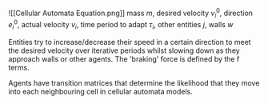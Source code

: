 
![[Cellular Automata Equation.png]]
mass $m$, desired velocity $v^0_i$, direction $e^0_i$, actual velocity $v_i$, time period to adapt $\tau_i$, other entities $j$, walls $w$

Entities try to increase/decrease their speed in a certain direction to meet the desired velocity over iterative periods whilst slowing down as they approach walls or other agents. The 'braking' force is defined by the f terms.

Agents have transition matrices that determine the likelihood that they move into each neighbouring cell in cellular automata models.